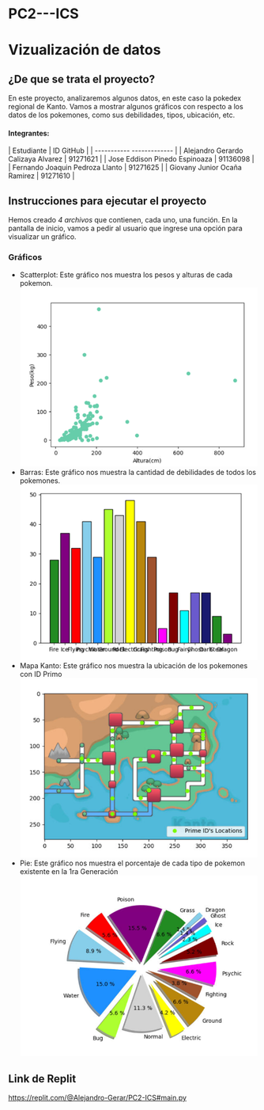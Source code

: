 # PC2---ICS
# Vizualización de datos
## ¿De que se trata el proyecto?
En este proyecto, analizaremos algunos datos, en este caso la pokedex regional de Kanto. Vamos a mostrar algunos gráficos con respecto a los datos de los pokemones, como sus debilidades, tipos, ubicación, etc.

#### Integrantes:

| Estudiante | ID GitHub |
| ----------- ------------- |
| Alejandro Gerardo Calizaya Alvarez  | 91271621  |
| Jose Eddison Pinedo Espinoaza | 91136098  |
| Fernando Joaquin Pedroza Llanto | 91271625  |
| Giovany Junior Ocaña Ramirez | 91271610  |



## Instrucciones para ejecutar el proyecto
Hemos creado *4 archivos* que contienen, cada uno, una función. En la pantalla de inicio, vamos a pedir al usuario que ingrese una opción para visualizar un gráfico.

### Gráficos
- Scatterplot: Este gráfico nos muestra los pesos y alturas de cada pokemon.
![Grafico](Screenshot_181.png)
- Barras: Este gráfico nos muestra la cantidad de debilidades de todos los pokemones.
![Grafico](Screenshot_178.png)
- Mapa Kanto: Este gráfico nos muestra la ubicación de los pokemones con ID Primo
![Grafico](Screenshot_180.png)
- Pie: Este gráfico nos muestra el porcentaje de cada tipo de pokemon existente en la 1ra Generación
![Grafico](Screenshot_179.png)
## Link de Replit
https://replit.com/@Alejandro-Gerar/PC2-ICS#main.py
